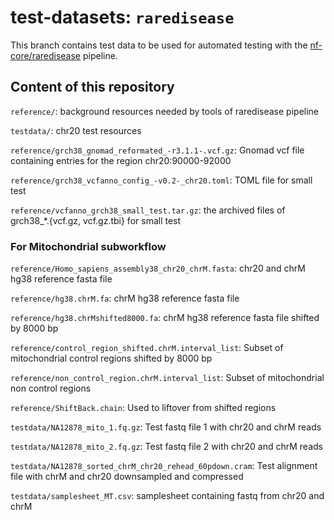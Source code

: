 # test-datasets: `raredisease`

This branch contains test data to be used for automated testing with the [nf-core/raredisease](https://github.com/nf-core/raredisease) pipeline.

## Content of this repository

`reference/`: background resources needed by tools of raredisease pipeline

`testdata/`: chr20 test resources

`reference/grch38_gnomad_reformated_-r3.1.1-.vcf.gz`: Gnomad vcf file containing entries for the region chr20:90000-92000

`reference/grch38_vcfanno_config_-v0.2-_chr20.toml`: TOML file for small test

`reference/vcfanno_grch38_small_test.tar.gz`: the archived files of grch38_*.{vcf.gz, vcf.gz.tbi} for small test

### For Mitochondrial subworkflow

`reference/Homo_sapiens_assembly38_chr20_chrM.fasta`: chr20 and chrM hg38 reference fasta file

`reference/hg38.chrM.fa`: chrM hg38 reference fasta file

`reference/hg38.chrMshifted8000.fa`: chrM hg38 reference fasta file shifted by 8000 bp

`reference/control_region_shifted.chrM.interval_list`: Subset of mitochondrial control regions shifted by 8000 bp

`reference/non_control_region.chrM.interval_list`: Subset of mitochondrial non control regions

`reference/ShiftBack.chain`: Used to liftover from shifted regions

`testdata/NA12878_mito_1.fq.gz`: Test fastq file 1 with chr20 and chrM reads

`testdata/NA12878_mito_2.fq.gz`: Test fastq file 2 with chr20 and chrM reads

`testdata/NA12878_sorted_chrM_chr20_rehead_60pdown.cram`: Test alignment file with chrM and chr20 downsampled and compressed 

`testdata/samplesheet_MT.csv`: samplesheet containing fastq from chr20 and chrM
